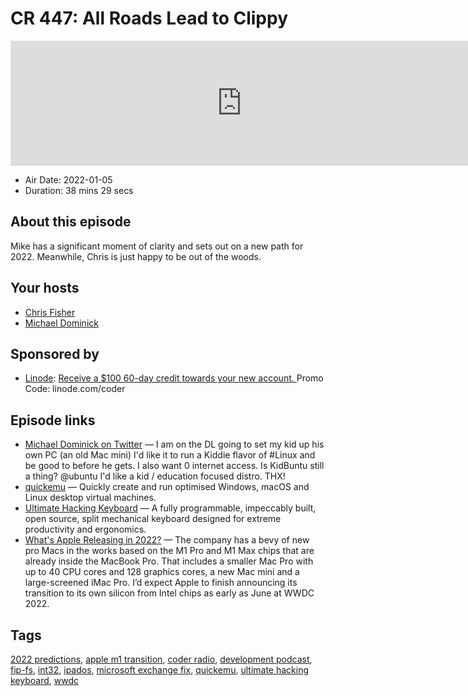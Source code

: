 # CR 447: All Roads Lead to Clippy

<iframe src="https://player.fireside.fm/v2/MLf2ZzhC+5aKkyEyx?theme=dark" width="740" height="200" frameborder="0" scrolling="no"></iframe>

* Air Date: 2022-01-05
* Duration: 38 mins 29 secs

## About this episode

Mike has a significant moment of clarity and sets out on a new path for 2022. Meanwhile, Chris is just happy to be out of the woods.

## Your hosts
* [Chris Fisher](https://coder.show/hosts/chrislas)
* [Michael Dominick](https://coder.show/hosts/michael)

## Sponsored by

  * [Linode](https://linode.com/coder): [Receive a $100 60-day credit towards your new account. ](https://linode.com/coder) Promo Code: linode.com/coder



## Episode links

  * [Michael Dominick on Twitter](https://twitter.com/dominucco/status/1477440229149908994 "Michael Dominick on Twitter") — I am on the DL going to set my kid up his own PC (an old Mac mini) I'd like it to run a Kiddie flavor of #Linux and be good to before he gets. I also want 0 internet access. Is KidBuntu still a thing? @ubuntu I'd like a kid / education focused distro. THX!
  * [quickemu](https://github.com/quickemu-project/quickemu "quickemu") — Quickly create and run optimised Windows, macOS and Linux desktop virtual machines. 
  * [Ultimate Hacking Keyboard](https://ultimatehackingkeyboard.com/ "Ultimate Hacking Keyboard") — A fully programmable, impeccably built, open source, split mechanical keyboard designed for extreme productivity and ergonomics.
  * [What's Apple Releasing in 2022?](https://www.bloomberg.com/news/newsletters/2022-01-02/what-s-apple-aapl-releasing-in-2022-iphone-14-airpods-pro-2-imac-pro-ipads-kxxmcej5 "What's Apple Releasing in 2022?") — The company has a bevy of new pro Macs in the works based on the M1 Pro and M1 Max chips that are already inside the MacBook Pro. That includes a smaller Mac Pro with up to 40 CPU cores and 128 graphics cores, a new Mac mini and a large-screened iMac Pro. I’d expect Apple to finish announcing its transition to its own silicon from Intel chips as early as June at WWDC 2022. 



## Tags

[2022 predictions](https://coder.show/tags/2022%20predictions), [apple m1 transition](https://coder.show/tags/apple%20m1%20transition), [coder radio](https://coder.show/tags/coder%20radio), [development podcast](https://coder.show/tags/development%20podcast), [fip-fs](https://coder.show/tags/fip-fs), [int32](https://coder.show/tags/int32), [ipados](https://coder.show/tags/ipados), [microsoft exchange fix](https://coder.show/tags/microsoft%20exchange%20fix), [quickemu](https://coder.show/tags/quickemu), [ultimate hacking keyboard](https://coder.show/tags/ultimate%20hacking%20keyboard), [wwdc](https://coder.show/tags/wwdc)